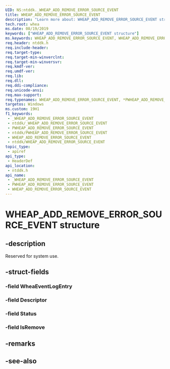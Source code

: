```yaml
---
UID: NS:ntddk._WHEAP_ADD_REMOVE_ERROR_SOURCE_EVENT
title: WHEAP_ADD_REMOVE_ERROR_SOURCE_EVENT
description: "Learn more about: WHEAP_ADD_REMOVE_ERROR_SOURCE_EVENT structure"
tech.root: whea
ms.date: 08/19/2019
keywords: ["WHEAP_ADD_REMOVE_ERROR_SOURCE_EVENT structure"]
ms.keywords: WHEAP_ADD_REMOVE_ERROR_SOURCE_EVENT, WHEAP_ADD_REMOVE_ERROR_SOURCE_EVENT, *PWHEAP_ADD_REMOVE_ERROR_SOURCE_EVENT,
req.header: ntddk.h
req.include-header: 
req.target-type: 
req.target-min-winverclnt: 
req.target-min-winversvr: 
req.kmdf-ver: 
req.umdf-ver: 
req.lib: 
req.dll: 
req.ddi-compliance: 
req.unicode-ansi: 
req.max-support: 
req.typenames: WHEAP_ADD_REMOVE_ERROR_SOURCE_EVENT, *PWHEAP_ADD_REMOVE_ERROR_SOURCE_EVENT
targetos: Windows
ms.custom: 19H1
f1_keywords:
 - _WHEAP_ADD_REMOVE_ERROR_SOURCE_EVENT
 - ntddk/_WHEAP_ADD_REMOVE_ERROR_SOURCE_EVENT
 - PWHEAP_ADD_REMOVE_ERROR_SOURCE_EVENT
 - ntddk/PWHEAP_ADD_REMOVE_ERROR_SOURCE_EVENT
 - WHEAP_ADD_REMOVE_ERROR_SOURCE_EVENT
 - ntddk/WHEAP_ADD_REMOVE_ERROR_SOURCE_EVENT
topic_type:
 - apiref
api_type:
 - HeaderDef
api_location:
 - ntddk.h
api_name:
 - _WHEAP_ADD_REMOVE_ERROR_SOURCE_EVENT
 - PWHEAP_ADD_REMOVE_ERROR_SOURCE_EVENT
 - WHEAP_ADD_REMOVE_ERROR_SOURCE_EVENT
---
```


# WHEAP_ADD_REMOVE_ERROR_SOURCE_EVENT structure


## -description

Reserved for system use.

## -struct-fields

### -field WheaEventLogEntry

### -field Descriptor

### -field Status

### -field IsRemove

## -remarks

## -see-also

